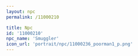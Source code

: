 ```yaml
---
layout: npc
permalink: /11000210

title: Npc
id: '11000210'
npc_name: 'Smuggler'
icon_url: 'portrait/npc/11000236_poorman1_p.png'
---
```

